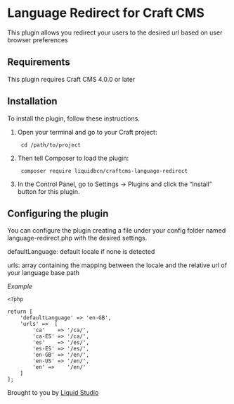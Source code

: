 # Language Redirect for Craft CMS
This plugin allows you redirect your users to the desired url based on user browser preferences

## Requirements

This plugin requires Craft CMS 4.0.0 or later

## Installation

To install the plugin, follow these instructions.

1. Open your terminal and go to your Craft project:

        cd /path/to/project

2. Then tell Composer to load the plugin:

        composer require liquidbcn/craftcms-language-redirect

3. In the Control Panel, go to Settings → Plugins and click the “Install” button for this plugin.


## Configuring the plugin

You can configure the plugin creating a file under your config folder named language-redirect.php with the desired settings.

defaultLanguage: default locale if none is detected

urls: array containing the mapping between the locale and the relative url of your language base path

*Example*
```
<?php

return [
    'defaultLanguage' => 'en-GB',
    'urls' =>  [
        'ca'    => '/ca/',
        'ca-ES' => '/ca/',
        'es'    => '/es/',
        'es-ES' => '/es/',
        'en-GB' => '/en/',
        'en-US' => '/en/',
        'en' =>    '/en/'
    ]
];

```


Brought to you by
<a href="https://liquidbcn.com" target="_blank">Liquid Studio</a>
